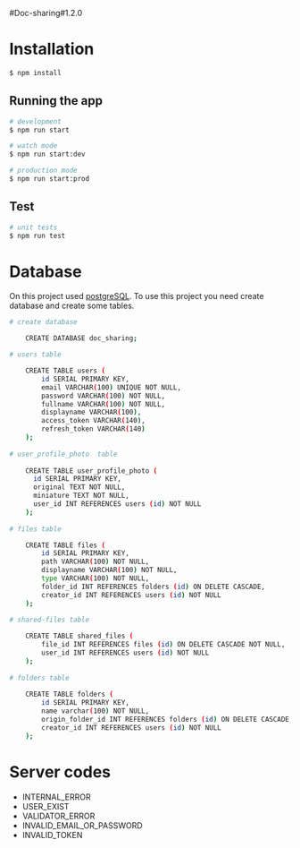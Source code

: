 #Doc-sharing#1.2.0

# Installation

```bash
$ npm install
```

## Running the app

```bash
# development
$ npm run start

# watch mode
$ npm run start:dev

# production mode
$ npm run start:prod
```

## Test

```bash
# unit tests
$ npm run test
```

# Database

On this project used [postgreSQL](https://www.postgresql.org/). To use this project you need create database and create some tables.

```bash
# create database

    CREATE DATABASE doc_sharing;

# users table

    CREATE TABLE users (
        id SERIAL PRIMARY KEY,
        email VARCHAR(100) UNIQUE NOT NULL,
        password VARCHAR(100) NOT NULL,
        fullname VARCHAR(100) NOT NULL,
        displayname VARCHAR(100),
        access_token VARCHAR(140),
        refresh_token VARCHAR(140)
    );
      
# user_profile_photo  table
  
    CREATE TABLE user_profile_photo (
      id SERIAL PRIMARY KEY,
      original TEXT NOT NULL,
      miniature TEXT NOT NULL,
      user_id INT REFERENCES users (id) NOT NULL
    );
  
# files table

    CREATE TABLE files (
        id SERIAL PRIMARY KEY,
        path VARCHAR(100) NOT NULL,
        displayname VARCHAR(100) NOT NULL,
        type VARCHAR(100) NOT NULL,
        folder_id INT REFERENCES folders (id) ON DELETE CASCADE,
        creator_id INT REFERENCES users (id) NOT NULL
    );
  
# shared-files table

    CREATE TABLE shared_files (
        file_id INT REFERENCES files (id) ON DELETE CASCADE NOT NULL,
        user_id INT REFERENCES users (id) NOT NULL
    );
  
# folders table
    
    CREATE TABLE folders (
        id SERIAL PRIMARY KEY,
        name varchar(100) NOT NULL,
        origin_folder_id INT REFERENCES folders (id) ON DELETE CASCADE,
        creator_id INT REFERENCES users (id) NOT NULL
    );
```

# Server codes

* INTERNAL_ERROR
* USER_EXIST
* VALIDATOR_ERROR
* INVALID_EMAIL_OR_PASSWORD
* INVALID_TOKEN
